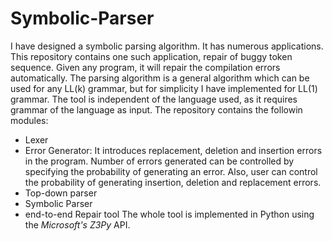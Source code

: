# Symbolic-Parser
I have designed a symbolic parsing algorithm. It has numerous applications. This repository contains one such application, repair of 
buggy token sequence. Given any program, it will repair the compilation errors automatically. The parsing algorithm is a general algorithm
 which can be used for any LL(k) grammar, but for simplicity I have implemented for LL(1) grammar. The tool is independent of the 
 language used, as it requires grammar of the language as input.
 The repository contains the followin modules:
 * Lexer
 * Error Generator: It introduces replacement, deletion and insertion errors in the program. Number of errors generated can be controlled 
 by specifying the probability of generating an error. Also, user can control the probability of generating insertion, deletion and replacement errors.
 * Top-down parser
 * Symbolic Parser
 * end-to-end Repair tool
 The whole tool is implemented in Python using the *Microsoft's Z3Py* API.
